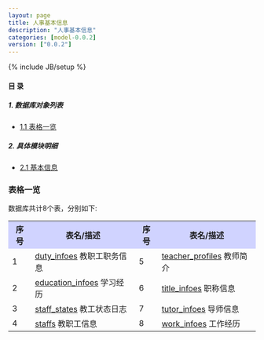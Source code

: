 ```yaml
---
layout: page
title: 人事基本信息 
description: "人事基本信息"
categories: [model-0.0.2]
version: ["0.0.2"]
---
```

{% include JB/setup %}

#### 目 录

##### 1. 数据库对象列表
  * [1.1 表格一览](index.html#表格一览)

##### 2. 具体模块明细
* [2.1 基本信息](info.html)

### 表格一览
数据库共计8个表，分别如下:

<table class="table table-bordered table-striped table-condensed">
  <tr>
    <th style="background-color:#D0D3FF">序号</th>
    <th style="background-color:#D0D3FF">表名/描述</th>
    <th style="background-color:#D0D3FF">序号</th>
    <th style="background-color:#D0D3FF">表名/描述</th>
  </tr>
  <tr>
    <td>1</td>
    <td><a href="info.html#表格-duty_infoes-教职工职务信息">duty_infoes</a> 教职工职务信息</td>
    <td>5</td>
    <td><a href="info.html#表格-teacher_profiles-教师简介">teacher_profiles</a> 教师简介</td>
  </tr>
  <tr>
    <td>2</td>
    <td><a href="info.html#表格-education_infoes-学习经历">education_infoes</a> 学习经历</td>
    <td>6</td>
    <td><a href="info.html#表格-title_infoes-职称信息">title_infoes</a> 职称信息</td>
  </tr>
  <tr>
    <td>3</td>
    <td><a href="info.html#表格-staff_states-教工状态日志">staff_states</a> 教工状态日志</td>
    <td>7</td>
    <td><a href="info.html#表格-tutor_infoes-导师信息">tutor_infoes</a> 导师信息</td>
  </tr>
  <tr>
    <td>4</td>
    <td><a href="info.html#表格-staffs-教职工信息">staffs</a> 教职工信息</td>
    <td>8</td>
    <td><a href="info.html#表格-work_infoes-工作经历">work_infoes</a> 工作经历</td>
  </tr>
</table>

